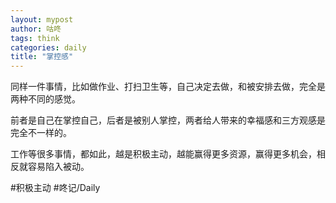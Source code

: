 ```yaml
---
layout: mypost
author: 咕咚
tags: think
categories: daily
title: "掌控感"
---
```


同样一件事情，比如做作业、打扫卫生等，自己决定去做，和被安排去做，完全是两种不同的感觉。

前者是自己在掌控自己，后者是被别人掌控，两者给人带来的幸福感和三方观感是完全不一样的。

工作等很多事情，都如此，越是积极主动，越能赢得更多资源，赢得更多机会，相反就容易陷入被动。

#积极主动 #咚记/Daily 
